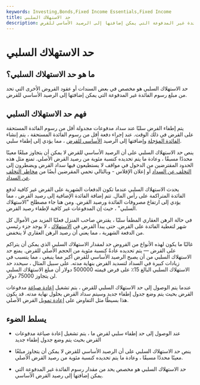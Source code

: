 ```yaml
---
keywords: Investing,Bonds,Fixed Income Essentials,Fixed Income
title: حد الاستهلاك السلبي
description: حد الاستهلاك السلبي هو مخصص يحد من مقدار رسوم الفائدة غير المدفوعة التي يمكن إضافتها إلى الرصيد الأساسي للقرض.
---
```


# حد الاستهلاك السلبي
## ما هو حد الاستهلاك السلبي؟

حد الاستهلاك السلبي هو مخصص في بعض السندات أو عقود القروض الأخرى التي تحد من مبلغ رسوم الفائدة غير المدفوعة التي يمكن إضافتها إلى الرصيد الأساسي للقرض.

## فهم حد الاستهلاك السلبي

يتم إطفاء القرض سلبًا عند سداد مدفوعات مجدولة أقل من رسوم الفائدة المستحقة على القرض في ذلك الوقت. عند إجراء دفعة أقل من رسوم الفائدة المستحقة ، يتم إنشاء [الفائدة المؤجلة](/deferredinterest) وإضافتها إلى الرصيد [الأساسي للقرض](/principal) ، مما يؤدي إلى إطفاء سلبي.

ينص حد الاستهلاك السلبي على أن الرصيد الأساسي للقرض لا يمكن أن يتجاوز مبلغًا معينًا محددًا مسبقًا ، وعادة ما يتم تحديده كنسبة مئوية من رصيد القرض الأصلي. تمنع مثل هذه الحدود المقترضين من الدخول في مواقف لا يستطيعون فيها سداد القرض ويضطرون إلى [التخلف عن السداد](/default2) أو إعلان الإفلاس - وبالتالي تحمي المقرضين أيضًا من [مخاطر التخلف عن السداد](/defaultrisk).

يحدث الاستهلاك السلبي عندما تكون الدفعات الشهرية على القرض غير كافية لدفع الفائدة المتراكمة على رأس المال. تتم إضافة الفائدة الإضافية إلى رصيد القرض ، مما يؤدي إلى ارتفاع مصروفات الفائدة ورصيد القرض. ومن هنا جاء مصطلح "الاستهلاك السلبي" ، حيث إن المدفوعات غير كافية لإطفاء رصيد القرض.

في حالة الرهن العقاري المطفأ سلبًا ، يقترض صاحب المنزل فعليًا المزيد من الأموال كل شهر لتغطية الفائدة على القرض. حتى يبدأ القرض في [الاستهلاك](/amortization) ، لا يوجد جزء رئيسي من الدفعة الشهرية ، مما يعني أن رصيد الرهن العقاري لا ينخفض.

غالبًا ما يكون لهذه الأنواع من القروض حد لمقدار الاستهلاك السلبي الذي يمكن أن يتراكم على القرض — يتم تحديده عادةً كنسبة مئوية من الحجم الأصلي للقرض. يمنع حد الاستهلاك السلبي من أن يصبح الرصيد الأساسي للقرض أكبر مما ينبغي ، مما يتسبب في زيادات كبيرة في السداد لتسديد القرض بنهاية مدته. على سبيل المثال ، سيحدد حد الاستهلاك السلبي البالغ 15٪ على قرض قيمته 500000 دولار أن مبلغ الاستهلاك السلبي لن يتجاوز 75000 دولار.

عندما يتم الوصول إلى حد الاستهلاك السلبي للقرض ، يتم تشغيل [إعادة صياغة](/mortgagerecast) مدفوعات القرض بحيث يتم وضع جدول إطفاء جديد وسيتم سداد القرض بحلول نهاية مدته. قد يكون هذا بسيطًا مثل التفاوض على [إعادة تمويل](/refinance) القرض الأصلي.

## يسلط الضوء

- عند الوصول إلى حد إطفاء سلبي لقرض ما ، يتم تشغيل إعادة صياغة مدفوعات القرض بحيث يتم وضع جدول إطفاء جديد

- ينص حد الاستهلاك السلبي على أن الرصيد الأساسي للقرض لا يمكن أن يتجاوز مبلغًا معينًا محددًا مسبقًا ، وعادة ما يتم تحديده كنسبة مئوية من رصيد القرض الأصلي.

- حد الاستهلاك السلبي هو مخصص يحد من مقدار رسوم الفائدة غير المدفوعة التي يمكن إضافتها إلى رصيد القرض الأساسي.

